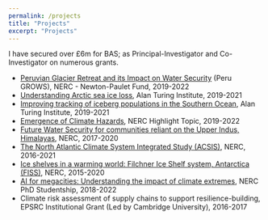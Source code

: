 ```yaml
---
permalink: /projects
title: "Projects"
excerpt: "Projects"
---
```


I have secured over £6m for BAS; as Principal-Investigator and Co-Investigator on numerous grants.

* [Peruvian Glacier Retreat and its Impact on Water Security](https://gtr.ukri.org/projects?ref=NE%2FS013296%2F1) (Peru GROWS), NERC - Newton-Paulet Fund, 2019-2022
* [Understanding Arctic sea ice loss](https://www.turing.ac.uk/research/research-projects/understanding-arctic-sea-ice-loss), Alan Turing Institute, 2019-2021
* [Improving tracking of iceberg populations in the Southern Ocean](https://www.turing.ac.uk/research/research-projects/improving-tracking-iceberg-populations-southern-ocean), Alan Turing Institute, 2019-2021
* [Emergence of Climate Hazards](https://gtr.ukri.org/projects?ref=NE%2FS004726%2F1), NERC Highlight Topic, 2019-2022
* [Future Water Security for communities reliant on the Upper Indus, Himalayas](https://gtr.ukri.org/projects?ref=NE%2FR000107%2F1), NERC, 2017-2020
* [The North Atlantic Climate System Integrated Study (ACSIS)](https://gtr.ukri.org/projects?ref=NE%2FN018028%2F1), NERC, 2016-2021
* [Ice shelves in a warming world: Filchner Ice Shelf system, Antarctica (FISS)](https://gtr.ukri.org/projects?ref=NE%2FL013770%2F1), NERC, 2015-2020
* [AI for megacities: Understanding the impact of climate extremes](https://gtr.ukri.org/projects?ref=studentship-2083498), NERC PhD Studentship, 2018-2022
* Climate risk assessment of supply chains to support resilience-building, EPSRC Institutional Grant (Led by Cambridge University), 2016-2017